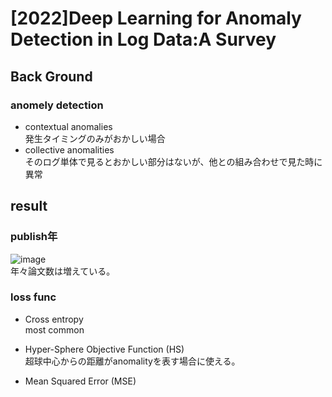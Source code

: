 # [2022]Deep Learning for Anomaly Detection in Log Data:A Survey  
## Back Ground  
### anomely detection  
- contextual anomalies  
発生タイミングのみがおかしい場合  
- collective anomalities  
そのログ単体で見るとおかしい部分はないが、他との組み合わせで見た時に異常  

## result  
### publish年  
![image](https://user-images.githubusercontent.com/54636129/200447867-19357853-011a-4890-9979-9e480f85f61a.png)  
年々論文数は増えている。  
  
### loss func  
- Cross entropy  
  most common

- Hyper-Sphere Objective Function (HS)  
超球中心からの距離がanomalityを表す場合に使える。 

- Mean Squared Error (MSE)